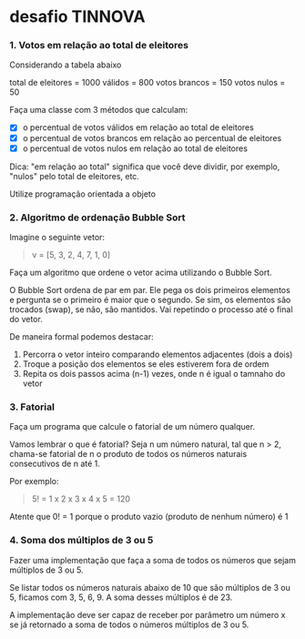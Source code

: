 # desafio TINNOVA

### 1. Votos em relação ao total de eleitores

Considerando a tabela abaixo

total de eleitores = 1000
válidos = 800
votos brancos = 150
votos nulos = 50

Faça uma classe com 3 métodos que calculam:

* [x] o percentual de votos válidos em relação ao total de eleitores
* [x] o percentual de votos brancos em relação ao percentual de eleitores
* [x] o percentual de votos nulos em relação ao total de eleitores

Dica: "em relação ao total" significa que você deve dividir, por exemplo, "nulos" pelo total de eleitores, etc.

Utilize programação orientada a objeto

### 2. Algoritmo de ordenação Bubble Sort

Imagine o seguinte vetor:

> v = [5, 3, 2, 4, 7, 1, 0]

Faça um algoritmo que ordene o vetor acima utilizando o Bubble Sort.

O Bubble Sort ordena de par em par. Ele pega os dois primeiros elementos e pergunta se o primeiro é maior que o segundo. Se sim, os elementos são trocados (swap), se não, são mantidos. Vai repetindo o processo até o final do vetor. 

De maneira formal podemos destacar:

1. Percorra o vetor inteiro comparando elementos adjacentes (dois a dois)
2. Troque a posição dos elementos se eles estiverem fora de ordem
3. Repita os dois passos acima (n-1) vezes, onde n é igual o tamnaho do vetor

### 3. Fatorial

Faça um programa que calcule o fatorial de um número qualquer.

Vamos lembrar o que é fatorial?
Seja n um número natural, tal que n > 2, chama-se fatorial de n o produto de todos os números naturais consecutivos de n até 1.

Por exemplo:

> 5! = 1 x 2 x 3 x 4 x 5 = 120

Atente que 0! = 1 porque o produto vazio (produto de nenhum número) é 1

### 4. Soma dos múltiplos de 3 ou 5

Fazer uma implementação que faça a soma de todos os números que sejam múltiplos de 3 ou 5.

Se listar todos os números naturais abaixo de 10 que são múltiplos de 3 ou 5, ficamos com 3, 5, 6, 9. A soma desses múltiplos é de 23.

A implementação deve ser capaz de receber por parâmetro um número x se já retornado a soma de todos o números múltiplos de 3 ou 5.